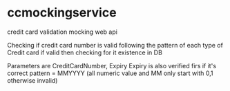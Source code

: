 # ccmockingservice
credit card validation mocking web api

Checking if credit card number is valid following the pattern of each type of Credit card
if valid then checking for it existence in DB

Parameters are CreditCardNumber, Expiry
Expiry is also verified firs if it's correct pattern = MMYYYY (all numeric value and MM only start with 0,1 otherwise invalid)


